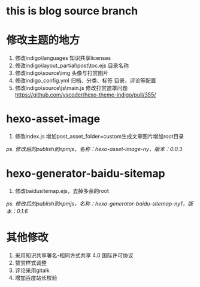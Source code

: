 # this is blog source branch

# 修改主题的地方

1. 修改indigo\languages 知识共享licenses
2. 修改indigo\layout\_partial\post\toc.ejs 目录名称
3. 修改indigo\source\img 头像与打赏图片
4. 修改indigo\_config.yml 归档、分类、标签 目录，评论等配置
5. 修改indigo\source\js\main.js 修改打赏遮罩问题 https://github.com/yscoder/hexo-theme-indigo/pull/355/

# hexo-asset-image

1. 修改index.js 增加post_asset_folder=custom生成文章图片增加root目录

_ps. 修改后的publish到npmjs，名称：hexo-asset-image-ny，版本：0.0.3_

# hexo-generator-baidu-sitemap

1. 修改baidusitemap.ejs，去掉多余的root

_ps. 修改后的publish到npmjs，名称：hexo-generator-baidu-sitemap-ny1，版本：0.1.6_

# 其他修改

1. 采用知识共享署名-相同方式共享 4.0 国际许可协议
2. 赞赏样式调整
3. 评论采用gitalk
4. 增加百度站长校验